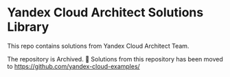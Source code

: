 # Yandex Cloud Architect Solutions Library


This repo contains solutions from Yandex Cloud Architect Team. 


The repository is Archived.
🚚 Solutions from this repository has been moved to https://github.com/yandex-cloud-examples/
